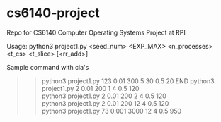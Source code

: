 # cs6140-project
Repo for CS6140 Computer Operating Systems Project at RPI

Usage: python3 project1.py <seed_num> <lamb> <EXP_MAX> <n_processes> <t_cs> <alpha> <t_slice> [<rr_add>]

Sample command with cla's
>> python3 project1.py 123 0.01 300 5 30 0.5 20 END
>> python3 project1.py 2 0.01 200 1 4 0.5 120      
>> python3 project1.py 2 0.01 200 2 4 0.5 120      
>> python3 project1.py 2 0.01 200 12 4 0.5 120     
>> python3 project1.py 73 0.001 3000 12 4 0.5 950   
